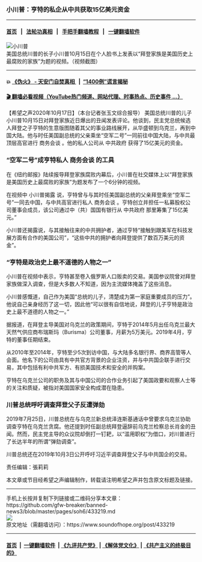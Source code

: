 ### 小川普：亨特的私企从中共获取15亿美元资金
------------------------

#### [首页](https://github.com/gfw-breaker/banned-news3/blob/master/README.md) &nbsp;&nbsp;|&nbsp;&nbsp; [法轮功真相](https://github.com/begood0513/basic/blob/master/README.md)  &nbsp;&nbsp;|&nbsp;&nbsp; [手把手翻墙教程](https://github.com/gfw-breaker/guides/wiki)  &nbsp;&nbsp;|&nbsp;&nbsp; [一键翻墙软件](https://github.com/gfw-breaker/nogfw/blob/master/README.md)  



<div><img alt="小川普" src="https://img.soundofhope.org/2020-10/1602957216902.png"/>
<br/><figcaption class="caption">
 美国总统川普的长子小川普10月15日在个人脸书上发表以“拜登家族是美国历史上最腐败的家族”为题的视频。（视频截图）
</figcaption></div><hr/>

#### 💥 [《伪火》 - 天安门自焚真相 ](http://158.247.195.190:10000/videos/blog/weihuo.html)&nbsp; |&nbsp; [“1400例”谎言揭秘  ](http://158.247.195.190:10000/videos/blog/jiexi1400.html)

#### [ 🎬  翻墙必看视频（YouTube热门频道、网站代理、时事热点、历史事件 ...）](https://github.com/gfw-breaker/links/blob/master/banned.md)

<div><div class="Content__Wrapper sc-1bvya0-0 grZQxZ">
 <p class="meta-top">
  <span class="meta">
   【希望之声2020年10月17日】（本台记者张玉文综合报导）
  </span>
  美国总统川普的儿子小川普10月15日对拜登家族近日爆出的丑闻发表评论。他谈到，民主党总统候选人拜登之子亨特的生意版图随着其父的事业路线展开，从华盛顿到乌克兰，再到中国大陆。他与时任美国副总统的父亲乘坐“空军二号”一同前往中国大陆，与中共最顶层高官进行
  <ok href="/term/400066">
   商务会谈
  </ok>
  。他的私人公司从
  <ok href="/term/83013">
   中共政府
  </ok>
  获得了15亿美元的资金。
 </p>
 <h3>
  “空军二号”成亨特私人
  <ok href="/term/400066">
   商务会谈
  </ok>
  的工具
 </h3>
 <p>
  在《纽约邮报》陆续报导拜登家族腐败内幕后，小川普在社交媒体上以“拜登家族是美国历史上最腐败的家族”为题发布了一个6分钟的视频。
 </p>
 <p>
  在视频中
  <ok href="/term/400060">
   小川普揭露
  </ok>
  说，亨特曾与与其时任美国副总统的父亲拜登乘坐“空军二号”一同去中国，与中共高官进行私人
  <ok href="/term/400066">
   商务会谈
  </ok>
  。亨特创立并担任一私募股权公司董事会成员，该公司通过中（共）国国有银行从
  <ok href="/term/83013">
   中共政府
  </ok>
  那里筹集了15亿美元。”
 </p>
 <p>
  小川普还揭露说，与其接触往来的中共拥护者，通过亨特“接触到跟美军在科技发展方面有合作的美国公司”，“这些中共的拥护者向拜登提供了数百万美元的资金”。
 </p>
 <h3>
  “亨特是政治史上最不道德的人物之一”
 </h3>
 <p>
  小川普在视频中表示，亨特甚至卷入俄罗斯人口贩卖的交易。美国参议院曾对拜登家族做深入调查，但是大多数人不知道，因为主流媒体掩盖了这些消息。
 </p>
 <div class="AD_Embed__Wrap-sc-1xslmin-0 igMuqX module desktop">
  <div>
  </div>
 </div>
 <p>
  小川普感慨道，自己作为美国“总统的儿子，清楚成为第一家庭重要成员的压力”。他说自己亲身经历了这一切，因此他“可以很有自信地说，拜登的儿子亨特是政治史上最不道德的人物之一。”
 </p>
 <p>
  据报道，在拜登主导美国对乌克兰的政策期间，亨特于2014年5月出任乌克兰最大天然气供应商布瑞斯玛（Burisma）公司董事，月薪为5万美元。2019年4月，亨特的董事任期结束。
 </p>
 <p>
  从2010年至2014年，亨特至少5次到访中国，与大陆多名银行界、商界高管等人会面。他名下的公司由具有中共官方背景的企业注资，并与中共国企联手进行交易，其中包括有利中共军方、有损美国技术和安全的并购案。
 </p>
 <p>
  亨特在乌克兰公司的职务及其与中国公司的合作业务引起了美国政要和观察人士等的关注和质疑，被指对美国国家安全构成潜在隐患。
 </p>
 <h3>
  川普总统呼吁调查拜登父子反遭弹劾
 </h3>
 <p>
  2019年7月25日，川普总统在与乌克兰新总统泽连斯基通话中曾要求乌克兰协助调查亨特在乌克兰贪腐。他还提到时任副总统拜登逼辞前乌克兰检察总长肖金的丑闻。然而，民主党主导的众议院却倒打一钉耙，以“滥用职权”为借口，对川普进行了长达半年的所谓“弹劾调查”。
 </p>
 <p>
  川普总统还在2019年10月3日公开呼吁习近平调查拜登父子与中共国企的交易。
 </p>
 <p class="meta-btm">
  责任编辑：張莉莉
 </p>
 <p class="meta-btm">
  本文章或节目经希望之声编辑制作，转载请注明希望之声并包含原文标题及链接。
 </p>
</div>
</div>
<hr/>
手机上长按并复制下列链接或二维码分享本文章：<br/>
https://github.com/gfw-breaker/banned-news3/blob/master/pages/soh6/433219.md <br/>
<a href='https://github.com/gfw-breaker/banned-news3/blob/master/pages/soh6/433219.md'><img src='https://github.com/gfw-breaker/banned-news3/blob/master/pages/soh6/433219.md.png'/></a> <br/>
原文地址（需翻墙访问）：https://www.soundofhope.org/post/433219


------------------------
#### [首页](https://github.com/gfw-breaker/banned-news3/blob/master/README.md) &nbsp;|&nbsp; [一键翻墙软件](https://github.com/gfw-breaker/nogfw/blob/master/README.md) &nbsp;| [《九评共产党》](https://github.com/gfw-breaker/9ping.md/blob/master/README.md#九评之一评共产党是什么) | [《解体党文化》](https://github.com/gfw-breaker/jtdwh.md/blob/master/README.md) | [《共产主义的终极目的》](https://github.com/gfw-breaker/gczydzjmd.md/blob/master/README.md)


<img src='http://gfw-breaker.win/banned-news3/pages/soh6/433219.md' width='0px' height='0px'/>